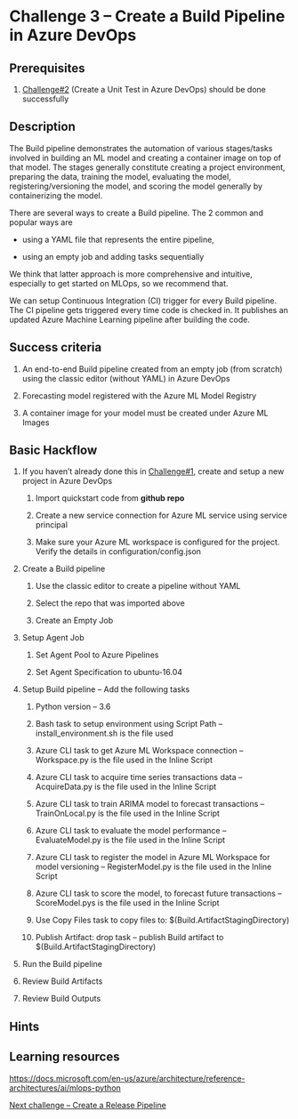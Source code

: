 # Challenge 3 – Create a Build Pipeline in Azure DevOps

## Prerequisites

1.  [Challenge\#2](02-UnitTesting.md) (Create a Unit Test in Azure DevOps)
    should be done successfully

## Description

The Build pipeline demonstrates the automation of various stages/tasks involved
in building an ML model and creating a container image on top of that model. The
stages generally constitute creating a project environment, preparing the data,
training the model, evaluating the model, registering/versioning the model, and
scoring the model generally by containerizing the model.

There are several ways to create a Build pipeline. The 2 common and popular ways
are

-   using a YAML file that represents the entire pipeline,

-   using an empty job and adding tasks sequentially

We think that latter approach is more comprehensive and intuitive, especially to
get started on MLOps, so we recommend that.

We can setup Continuous Integration (CI) trigger for every Build pipeline. The
CI pipeline gets triggered every time code is checked in. It publishes an
updated Azure Machine Learning pipeline after building the code.

## Success criteria

1.  An end-to-end Build pipeline created from an empty job (from scratch) using
    the classic editor (without YAML) in Azure DevOps

2.  Forecasting model registered with the Azure ML Model Registry

3.  A container image for your model must be created under Azure ML Images

## Basic Hackflow

1.  If you haven’t already done this in
    [Challenge\#1](01-TimeSeriesForecasting.md), create and setup a new project
    in Azure DevOps

    1.  Import quickstart code from **github repo**

    2.  Create a new service connection for Azure ML service using service
        principal

    3.  Make sure your Azure ML workspace is configured for the project. Verify
        the details in configuration/config.json

2.  Create a Build pipeline

    1.  Use the classic editor to create a pipeline without YAML

    2.  Select the repo that was imported above

    3.  Create an Empty Job

3.  Setup Agent Job

    1.  Set Agent Pool to Azure Pipelines

    2.  Set Agent Specification to ubuntu-16.04

4.  Setup Build pipeline – Add the following tasks

    1.  Python version – 3.6

    2.  Bash task to setup environment using Script Path –
        install_environment.sh is the file used

    3.  Azure CLI task to get Azure ML Workspace connection – Workspace.py is
        the file used in the Inline Script

    4.  Azure CLI task to acquire time series transactions data – AcquireData.py
        is the file used in the Inline Script

    5.  Azure CLI task to train ARIMA model to forecast transactions –
        TrainOnLocal.py is the file used in the Inline Script

    6.  Azure CLI task to evaluate the model performance – EvaluateModel.py is
        the file used in the Inline Script

    7.  Azure CLI task to register the model in Azure ML Workspace for model
        versioning – RegisterModel.py is the file used in the Inline Script

    8.  Azure CLI task to score the model, to forecast future transactions –
        ScoreModel.pys is the file used in the Inline Script

    9.  Use Copy Files task to copy files to: \$(Build.ArtifactStagingDirectory)

    10. Publish Artifact: drop task – publish Build artifact to
        \$(Build.ArtifactStagingDirectory)

5.  Run the Build pipeline

6.  Review Build Artifacts

7.  Review Build Outputs

## Hints

## Learning resources

<https://docs.microsoft.com/en-us/azure/architecture/reference-architectures/ai/mlops-python>

[Next challenge – Create a Release Pipeline](04-ReleasePipeline.md)
